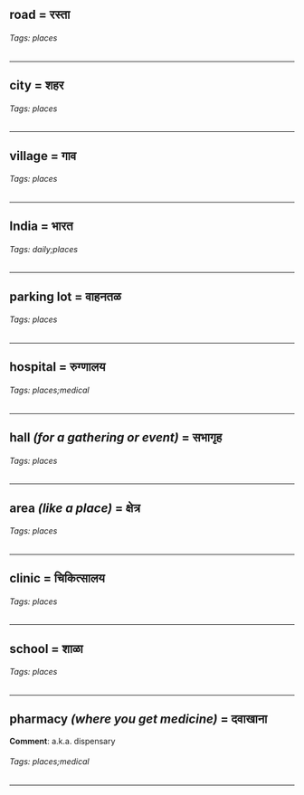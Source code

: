 ## road = रस्ता

###### Tags: places

---
## city = शहर

###### Tags: places

---
## village = गाव

###### Tags: places

---
## India = भारत

###### Tags: daily;places

---
## parking lot = वाहनतळ

###### Tags: places

---
## hospital = रुग्णालय

###### Tags: places;medical

---
## hall *(for a gathering or event)* = सभागृह

###### Tags: places

---
## area *(like a place)* = क्षेत्र

###### Tags: places

---
## clinic = चिकित्सालय

###### Tags: places

---
## school = शाळा

###### Tags: places

---
## pharmacy *(where you get medicine)* = दवाखाना

**Comment**: a.k.a. dispensary

###### Tags: places;medical

---
